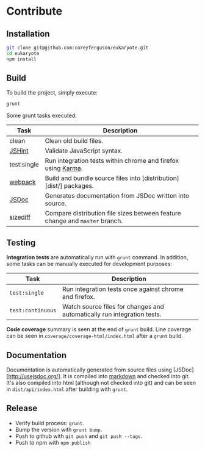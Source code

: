 
# Contribute

## Installation

```bash
git clone git@github.com:coreyferguson/eukaryote.git
cd eukaryote
npm install
```

## Build

To build the project, simply execute:

```bash
grunt
```

Some grunt tasks executed:

Task | Description
---- | -----------
clean | Clean old build files.
[JSHint][] | Validate JavaScript syntax.
test:single | Run integration tests within chrome and firefox using [Karma][].
[webpack][] | Build and bundle source files into [distribution][dist/] packages.
[JSDoc][] | Generates documentation from JSDoc written into source.
[sizediff][] | Compare distribution file sizes between feature change and `master` branch.

[JSHint]: http://jshint.com/about/ 
[Karma]: http://karma-runner.github.io/0.13/index.html
[webpack]: http://webpack.github.io/docs/what-is-webpack.html
[JSDoc]: http://usejsdoc.org/
[sizediff]: https://github.com/sindresorhus/grunt-sizediff

## Testing

**Integration tests** are automatically run with `grunt` command. In addition, some tasks can be manually executed for development purposes:

Task | Description
---- | -----------
`test:single` | Run integration tests once against chrome and firefox.
`test:continuous` | Watch source files for changes and automatically run integration tests.

**Code coverage** summary is seen at the end of `grunt` build. Line coverage can be seen in `coverage/coverage-html/index.html` after a `grunt` build.

## Documentation

Documentation is automatically generated from source files using [JSDoc][http://usejsdoc.org/]. It is compiled into [markdown](dist/api) and checked into git. It's also compiled into html (although not checked into git) and can be seen in `dist/api/index.html` after building with `grunt`.

## Release

- Verify build process: `grunt`.
- Bump the version with `grunt bump`.
- Push to github with `git push` and `git push --tags`.
- Push to npm with `npm publish`
